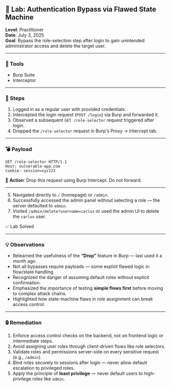 ## 🧪 Lab: Authentication Bypass via Flawed State Machine  
**Level**: Practitioner  
**Date**: July 3, 2025  
**Goal**: Bypass the role-selection step after login to gain unintended administrator access and delete the target user.

---

### 🧰 Tools  
- Burp Suite  
- Interceptor  

---

### 🧭 Steps  

1. Logged in as a regular user with provided credentials.  
2. Intercepted the login request (`POST /login`) via Burp and forwarded it.  
3. Observed a subsequent `GET /role-selector` request triggered after login.  
4. Dropped the `/role-selector` request in Burp's Proxy → Intercept tab.  

---

### 💣 Payload  

```
GET /role-selector HTTP/1.1  
Host: vulnerable-app.com  
Cookie: session=xyz123  
```

📌 **Action**: Drop this request using Burp Intercept. Do not forward.

---

5. Navigated directly to `/` (homepage) or `/admin`.  
6. Successfully accessed the admin panel without selecting a role — the server defaulted to `admin`.  
7. Visited `/admin/delete?username=carlos` or used the admin UI to delete the `carlos` user.  

✅ Lab Solved  

---

### 💡 Observations  

- Relearned the usefulness of the **“Drop”** feature in Burp — last used it a month ago.  
- Not all bypasses require payloads — some exploit flawed logic in flow/state handling.  
- Recognized the danger of assuming default roles without explicit confirmation.  
- Emphasized the importance of testing **simple flows first** before moving to complex attack chains.  
- Highlighted how state-machine flaws in role assignment can break access control.

---

### 🔒 Remediation  

1. Enforce access control checks on the backend, not on frontend logic or intermediate steps.  
2. Avoid assigning user roles through client-driven flows like role selectors.  
3. Validate roles and permissions server-side on every sensitive request (e.g., `/admin`).  
4. Bind roles securely to sessions after login — never allow default escalation to privileged roles.  
5. Apply the principle of **least privilege** — never default users to high-privilege roles like `admin`.  

